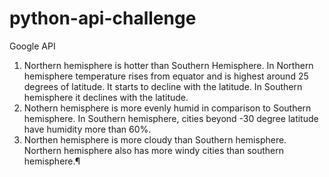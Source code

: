 # python-api-challenge
Google API
1. Northern hemisphere is hotter than Southern Hemisphere. In Northern hemisphere temperature rises from equator and is highest around 25 degrees of latitude. It starts to decline with the latitude. In Southern hemisphere it declines with the latitude.
2. Nothern hemisphere is more evenly humid in comparison to Southern hemisphere. In Southern hemisphere, cities beyond -30 degree latitude have humidity more than 60%.
3. Northen hemisphere is more cloudy than Southern hemisphere. Northern hemisphere also has more windy cities than southern hemisphere.¶
